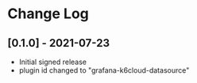 # Change Log

## [0.1.0] - 2021-07-23

- Initial signed release
- plugin id changed to "grafana-k6cloud-datasource"

